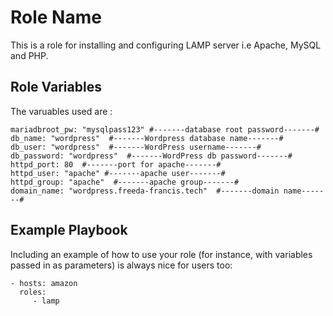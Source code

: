Role Name
=========

This is a role for installing and configuring LAMP server i.e Apache, MySQL and PHP.

Role Variables
--------------

The varuables used are :
```
mariadbroot_pw: "mysqlpass123" #-------database root password-------#
db_name: "wordpress"  #-------Wordpress database name-------#
db_user: "wordpress"  #-------WordPress username-------#
db_password: "wordpress"  #-------WordPress db password-------#
httpd_port: 80  #-------port for apache-------#
httpd_user: "apache" #-------apache user-------#
httpd_group: "apache"  #-------apache group-------#
domain_name: "wordpress.freeda-francis.tech"  #-------domain name-------#
```

Example Playbook
----------------

Including an example of how to use your role (for instance, with variables passed in as parameters) is always nice for users too:

    - hosts: amazon
      roles:
         - lamp
